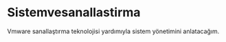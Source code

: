 # Sistemvesanallastirma
Vmware sanallaştırma teknolojisi yardımıyla sistem yönetimini anlatacağım.


